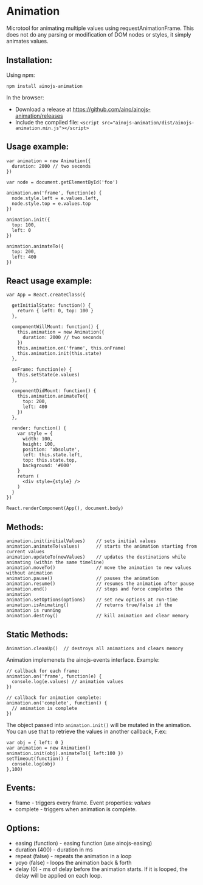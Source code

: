 Animation
=========

Microtool for animating multiple values using requestAnimationFrame. This does not do any parsing or modification of DOM nodes or styles, it simply animates values.

Installation:
-------------

Using npm:

    npm install ainojs-animation

In the browser:

- Download a release at https://github.com/aino/ainojs-animation/releases
- Include the compiled file: ``<script src="ainojs-animation/dist/ainojs-animation.min.js"></script>``

Usage example:
--------------

    var animation = new Animation({
      duration: 2000 // two seconds
    })

    var node = document.getElementById('foo')

    animation.on('frame', function(e) {
      node.style.left = e.values.left,
      node.style.top = e.values.top
    })

    animation.init({
      top: 100,
      left: 0
    })

    animation.animateTo({
      top: 200,
      left: 400
    })

React usage example:
--------------------

    var App = React.createClass({

      getInitialState: function() {
        return { left: 0, top: 100 }
      },

      componentWillMount: function() {
        this.animation = new Animation({
          duration: 2000 // two seconds
        })
        this.animation.on('frame', this.onFrame)
        this.animation.init(this.state)
      },

      onFrame: function(e) {
        this.setState(e.values)
      },

      componentDidMount: function() {
        this.animation.animateTo({
          top: 200,
          left: 400
        })
      },

      render: function() {
        var style = {
          width: 100,
          height: 100,
          position: 'absolute',
          left: this.state.left,
          top: this.state.top,
          background: '#000'
        }
        return (
          <div style={style} />
        )
      }
    })

    React.renderComponent(App(), document.body)

Methods:
--------
    
    animation.init(initialValues)    // sets initial values
    animation.animateTo(values)      // starts the animation starting from current values
    animation.updateTo(newValues)    // updates the destinations while animating (within the same timeline)
    animation.moveTo()               // move the animation to new values without animation
    animation.pause()                // pauses the animation
    animation.resume()               // resumes the animation after pause
    animation.end()                  // stops and force completes the animation
    animation.setOptions(options)    // set new options at run-time
    animation.isAnimating()          // returns true/false if the animation is running
    animation.destroy()              // kill animation and clear memory

Static Methods:
---------------

    Animation.cleanUp()  // destroys all animations and clears memory

Animation implemenets the ainojs-events interface. Example:
  
    // callback for each frame:
    animation.on('frame', function(e) {
      console.log(e.values) // animation values
    })

    // callback for animation complete:
    animation.on('complete', function() {
      // animation is complete
    })

The object passed into ``animation.init()`` will be mutated in the animation. 
You can use that to retrieve the values in another callback, F.ex:

    var obj = { left: 0 }
    var animation = new Animation()
    animation.init(obj).animateTo({ left:100 })
    setTimeout(function() {
      console.log(obj)
    },100)

Events:
-------

- frame - triggers every frame. Event properties: *values*
- complete - triggers when animation is complete.

Options:
--------

- easing (function) - easing function (use ainojs-easing)
- duration (400) - duration in ms
- repeat (false) - repeats the animation in a loop
- yoyo (false) - loops the animation back & forth
- delay (0) - ms of delay before the animation starts. If it is looped, the delay will be applied on each loop.
